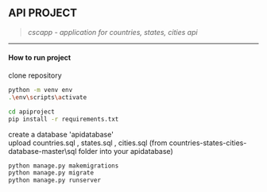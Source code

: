 ## API PROJECT  

> _cscapp - application for countries, states, cities api_
---

#### How to run project

clone repository

```bash
python -m venv env
.\env\scripts\activate

cd apiproject
pip install -r requirements.txt
```

create a database 'apidatabase'  
upload countries.sql , states.sql , cities.sql (from countries-states-cities-database-master\sql folder into your apidatabase)

```bash
python manage.py makemigrations
python manage.py migrate
python manage.py runserver
```
